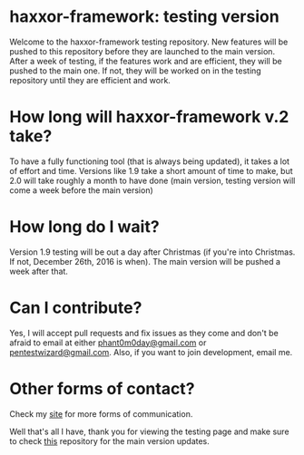 # haxxor-framework: testing version
Welcome to the haxxor-framework testing repository. New features will be pushed to this repository before they are launched to the main version. After a week of testing, if the features work and are efficient, they will be pushed to the main one. If not, they will be worked on in the testing repository until they are efficient and work.

# How long will haxxor-framework v.2 take?
To have a fully functioning tool (that is always being updated), it takes a lot of effort and time. Versions like 1.9 take a short amount of time to make, but 2.0 will take roughly a month to have done (main version, testing version will come a week before the main version)

# How long do I wait?
Version 1.9 testing will be out a day after Christmas (if you're into Christmas. If not, December 26th, 2016 is when). The main version will be pushed a week after that.

# Can I contribute?
Yes, I will accept pull requests and fix issues as they come and don't be afraid to email at either phant0m0day@gmail.com or pentestwizard@gmail.com. Also, if you want to join development, email me.

# Other forms of contact?
Check my [site](https://r3c0nx00.github.io/contact.html) for more forms of communication.

Well that's all I have, thank you for viewing the testing page and make sure to check [this](https://www.github.com/R3C0Nx00/haxxor-framework) repository for the main version updates.
